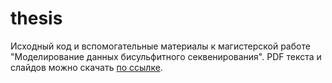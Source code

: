 # thesis

Исходный код и вспомогательные материалы к магистерской работе "Моделирование данных бисульфитного секвенирования". 
PDF текста и слайдов можно скачать [по ссылке](https://github.com/superbobry/thesis/releases).
